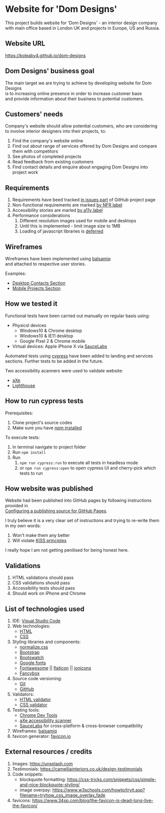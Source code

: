 # Website for 'Dom Designs'

This project builds website for 'Dom Designs' - an interior design company <br>
with main office based in London UK and projects in Europe, US and Russia.



## Website URL

https://koleaby4.github.io/dom-designs



## Dom Designs' business goal

The main target we are trying to achieve by developing website for Dom Designs<br>
is to increasing online presence in order to increase customer base<br>
and provide information about their business to potential customers.



## Customers' needs

Company's website should allow potential customers, who are considering to involve interior designers into their projects, to:
   1. Find the company's website online
   2. Find out about range of services offered by Dom Designs and compare them with competitors
   3. See photos of completed projects
   4. Read feedback from existing customers
   5. Find contact details and enquire about engaging Dom Designs into project work



## Requirements

   1. Requirements have beed tracked [in issues part](https://github.com/koleaby4/dom-designs/issues?utf8=%E2%9C%93&q=is%3Aissue) of GitHub project page
   2. Non-functional requirements are marked [by NFR label](https://github.com/koleaby4/dom-designs/issues?utf8=%E2%9C%93&q=label%3ANFR)
   3. Accessibility stories are marled [by a11y label](https://github.com/koleaby4/dom-designs/issues?q=is%3Aissue+label%3Aa11y)
   4. Performance considerations
      1. Different resolution images used for mobile and desktops
      2. Until this is implemented - limit image size to 1MB
      3. Loading of javascript libraries is [deferred](https://www.growingwiththeweb.com/2014/02/async-vs-defer-attributes.html)



## Wireframes

Wireframes have been implemented using [balsamiq](https://balsamiq.com) <br>and attached to respective user stories.

Examples:
   - [Desktop Contacts Section](https://github.com/koleaby4/dom-designs/issues/19)
   - [Mobile Projects Section](https://github.com/koleaby4/dom-designs/issues/14)



## How we tested it

Functional tests have been carried out manually on regular basis using:
   - Physicsl devices
      * Windows10 & Chrome desktop
      * Windows10 & IE11 desktop
      * Google Pixel 2 & Chrome mobile
   - Virtual devices: Apple iPhone X via [SauceLabs](https://saucelabs.com)

Automated tests using [cypress](https://www.cypress.io) have been added to landing and services sections.
Further tests to be added in the future.

Two accessibility acanners were used to validate website:
   * [aXe](https://www.deque.com/axe)
   * [Lighthouse](https://developers.google.com/web/tools/lighthouse/)


## How to run cypress tests

   Prerequisites:
   1. Clone project's source codes
   2. Make sure you have [npm installed](https://www.npmjs.com/get-npm)

   To execute tests:
   1. In terminal navigate to project folder
   2. Run `npm install`
   3. Run
      1. `npm run cypress:run` to execute all tests in headless mode
      2. or `npm run cypress:open` to open cypress UI and cherry-pick which tests to run


## How website was published

Website had been published into GitHub pages by following instructions provided in<br>
[Configuring a publishing source for GitHub Pages](https://help.github.com/en/articles/configuring-a-publishing-source-for-github-pages).

I truly believe it is a very clear set of instructions and trying to re-write them in my own words:
   1. Won't make them any better
   2. Will violate [KISS principles](https://en.wikipedia.org/wiki/KISS_principle)

I really hope I am not getting penilised for being honest here.



## Validations

1. HTML validations should pass
2. CSS validations should pass
3. Accessibility tests should pass
4. Should work on iPhone and Chrome



## List of technologies used

 1. IDE: [Visual Studio Code](https://code.visualstudio.com/)
 2. Web technologies:
    - [HTML](https://en.wikipedia.org/wiki/HTML5)
    - [CSS](https://en.wikipedia.org/wiki/Cascading_Style_Sheets#CSS_3)
 3. Styling libraries and components:
    - [normalize.css](https://necolas.github.io/normalize.css)
    - [Bootstrap](https://getbootstrap.com)
    - [Bootswatch](https://bootswatch.com)
    - [Google fonts](https://fonts.google.com)
    - [Fontawesome](https://fontawesome.com) || [flaticon](https://www.flaticon.com) || [ionicons](https://ionicons.com/)
    - [Fancybox](https://fancyapps.com)
 4. Source code versioning:
    - [Git](https://en.wikipedia.org/wiki/Git)
    - [GitHub](https://github.com)
 5. Validators:
    - [HTML validator](https://validator.w3.org/)
    - [CSS validator](http://jigsaw.w3.org/css-validator/)
 6. Testing tools:
    - [Chrome Dev Tools](https://developers.google.com/web/tools/chrome-devtools)
    - [aXe accessibility scanner](https://www.deque.com/axe)
    - [SauceLabs](https://saucelabs.com) for cross-platform & cross-browser compatibility
 7. Wireframes: [balsamiq](https://balsamiq.com)
 8. favicon generator: [favicon.io](https://favicon.io/favicon-generator)



## External resources / credits

1. Images: https://unsplash.com
2. Testimonials: https://camelliainteriors.co.uk/design-testimonials
3. Code snippets:
   - blockquote formatting: https://css-tricks.com/snippets/css/simple-and-nice-blockquote-styling/
   - image overpay: https://www.w3schools.com/howto/tryit.asp?filename=tryhow_css_image_overlay_fade
 4. favicons: https://www.34sp.com/blog/the-favicon-is-dead-long-live-the-favicon/